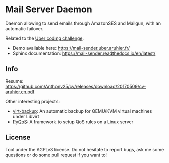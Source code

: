 Mail Server Daemon
==================

Daemon allowing to send emails through AmazonSES and Mailgun, with an automatic
failover.

Related to the [Uber coding challenge][uber-challenge-instructions].

  * Demo available here: https://mail-sender.uber.aruhier.fr/
  * Sphinx documentation: https://mail-sender.readthedocs.io/en/latest/


Info
----

Resume: https://github.com/Anthony25/cv/releases/download/20170509/cv-aruhier.en.pdf

Other interesting projects:
  * [virt-backup](https://github.com/Anthony25/virt-backup): An automatic
    backup for QEMU/KVM virtual machines under Libvirt
  * [PyQoS](https://github.com/Anthony25/pyqos): A framework to setup QoS
    rules on a Linux server


License
-------

Tool under the AGPLv3 license. Do not hesitate to report bugs, ask me some
questions or do some pull request if you want to!


[uber-challenge-instructions]: https://github.com/uber/coding-challenge-tools/blob/master/coding_challenge.md#email-service
